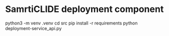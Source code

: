 # SamrtiCLIDE deployment component

python3 -m venv .venv
cd src
pip install -r requirements
python deployment-service_api.py